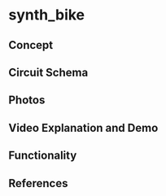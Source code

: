 # synth_bike

## Concept

## Circuit Schema

## Photos

## Video Explanation and Demo

## Functionality

## References
